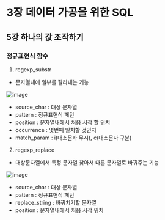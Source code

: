 # 3장 데이터 가공을 위한 SQL

## 5강 하나의 값 조작하기

### 정규표현식 함수

1) regexp_substr
- 문자열내에 일부를 잘라내는 기능

![image](https://user-images.githubusercontent.com/88830472/135563915-634444ac-e7b4-43f0-83f4-a7c78d2f162c.png)
- source_char : 대상 문자열
- pattern : 정규표현식 패턴
- position : 문자열내에서 처음 시작 할 위치
- occurrence : 몇번째 일치할 것인지
- match_param : i(대소문자 무시), c(대소문자 구분)

2) regexp_replace
- 대상문자열에서 특정 문자열 찾아서 다른 문자열로 바꿔주는 기능

![image](https://user-images.githubusercontent.com/88830472/135564075-e0b401bc-2185-47f6-b0bf-903c1acc694f.png)
- source_char : 대상 문자열
- pattern : 정규표현식 패턴
- replace_string : 바꿔치기할 문자열
- position : 문자열내에서 처음 시작 위치
